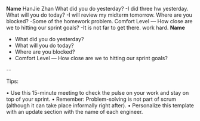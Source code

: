 **Name**
HanJie Zhan
What did you do yesterday?
  -I did three hw yesterday.
What will you do today?
  -I will review my midterm tomorrow.
Where are you blocked?
  -Some of the homework problem.
Comfort Level — How close are we to hitting our sprint goals?
  -It is not far to get there. work hard.
**Name**
-	What did you do yesterday?
-	What will you do today?
-	Where are you blocked?
-	Comfort Level — How close are we to hitting our sprint goals?


--

Tips:

•	Use this 15-minute meeting to check the pulse on your work and stay on top of your sprint.
•	Remember: Problem-solving is not part of scrum (although it can take place informally right after).
•	Personalize this template with an update section with the name of each engineer.

